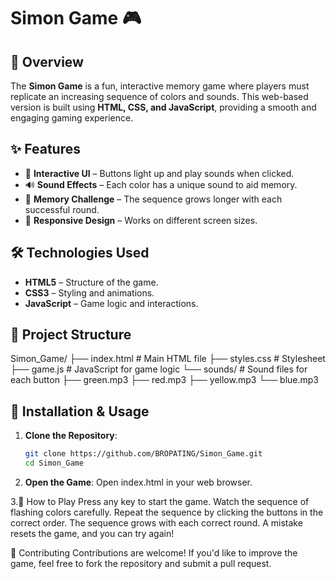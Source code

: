 # Simon Game 🎮

## 📖 Overview
The **Simon Game** is a fun, interactive memory game where players must replicate an increasing sequence of colors and sounds. This web-based version is built using **HTML, CSS, and JavaScript**, providing a smooth and engaging gaming experience.

## ✨ Features
- 🎨 **Interactive UI** – Buttons light up and play sounds when clicked.
- 🔊 **Sound Effects** – Each color has a unique sound to aid memory.
- 🧠 **Memory Challenge** – The sequence grows longer with each successful round.
- 📱 **Responsive Design** – Works on different screen sizes.

## 🛠️ Technologies Used
- **HTML5** – Structure of the game.
- **CSS3** – Styling and animations.
- **JavaScript** – Game logic and interactions.

## 📂 Project Structure
Simon_Game/ ├── index.html # Main HTML file ├── styles.css # Stylesheet ├── game.js # JavaScript for game logic └── sounds/ # Sound files for each button ├── green.mp3 ├── red.mp3 ├── yellow.mp3 └── blue.mp3

## 🚀 Installation & Usage
1. **Clone the Repository**:
   ```bash
   git clone https://github.com/BROPATING/Simon_Game.git
   cd Simon_Game
   ```
2. **Open the Game**:
   Open index.html in your web browser.

3.🎯 How to Play
Press any key to start the game.
Watch the sequence of flashing colors carefully.
Repeat the sequence by clicking the buttons in the correct order.
The sequence grows with each correct round.
A mistake resets the game, and you can try again!

🤝 Contributing
Contributions are welcome! If you'd like to improve the game, feel free to fork the repository and submit a pull request.
